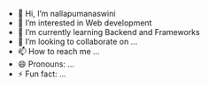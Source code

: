 - 👋 Hi, I’m nallapumanaswini
- 👀 I’m interested in Web development
- 🌱 I’m currently learning Backend and Frameworks
- 💞️ I’m looking to collaborate on ...
- 📫 How to reach me ...
- 😄 Pronouns: ...
- ⚡ Fun fact: ...

<!---
nallapumanaswini/nallapumanaswini is a ✨ special ✨ repository because its `README.md` (this file) appears on your GitHub profile.
You can click the Preview link to take a look at your changes.
--->
